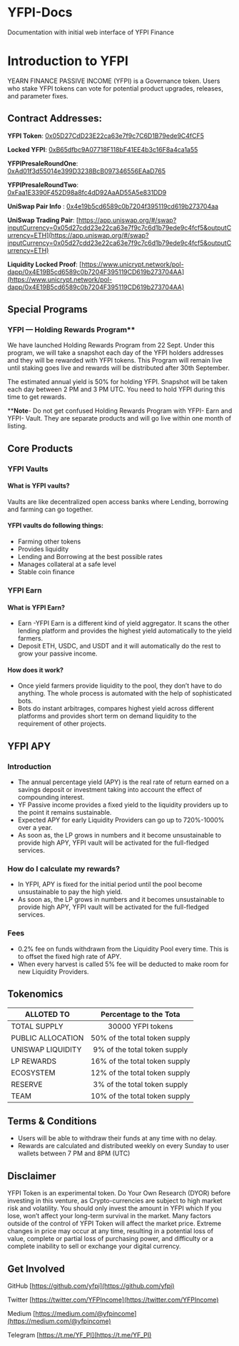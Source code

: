 # YFPI-Docs
 Documentation with initial web interface of YFPI Finance


# Introduction to YFPI
 YEARN FINANCE PASSIVE INCOME (YFPI) is a Governance token. Users who stake YFPI tokens can vote for potential product upgrades, releases, and parameter fixes.

## Contract Addresses:

**YFPI Token**: [0x05D27CdD23E22ca63e7f9c7C6D1B79ede9C4fCF5](https://etherscan.io/token/0x05d27cdd23e22ca63e7f9c7c6d1b79ede9c4fcf5)

**Locked YFPI**: [0xB65dfbc9A07718F118bF41EE4b3c16F8a4ca1a55](https://etherscan.io/address/0xB65dfbc9A07718F118bF41EE4b3c16F8a4ca1a55)

**YFPIPresaleRoundOne**: [0xAd01f3d55014e399D3238BcB097346556EAaD765](https://etherscan.io/address/0xAd01f3d55014e399D3238BcB097346556EAaD765)

**YFPIPresaleRoundTwo**: [0xFaa1E3390F452D98a8fc4dD92AaAD55A5e831DD9](https://etherscan.io/address/0xFaa1E3390F452D98a8fc4dD92AaAD55A5e831DD9)

**UniSwap Pair Info** : [0x4e19b5cd6589c0b7204f395119cd619b273704aa](https://uniswap.info/pair/0x4e19b5cd6589c0b7204f395119cd619b273704aa)

**UniSwap Trading Pair**: [https://app.uniswap.org/#/swap?inputCurrency=0x05d27cdd23e22ca63e7f9c7c6d1b79ede9c4fcf5&outputCurrency=ETH](https://app.uniswap.org/#/swap?inputCurrency=0x05d27cdd23e22ca63e7f9c7c6d1b79ede9c4fcf5&outputCurrency=ETH)

**Liquidity Locked Proof**: [https://www.unicrypt.network/pol-dapp/0x4E19B5cd6589c0b7204F395119CD619b273704AA](https://www.unicrypt.network/pol-dapp/0x4E19B5cd6589c0b7204F395119CD619b273704AA)


## Special Programs

### YFPI — Holding Rewards Program**

We have launched Holding Rewards Program from 22 Sept. Under this program, we will take a snapshot each day of the YFPI holders addresses and they will be rewarded with YFPI tokens. This Program will remain live until staking goes live and rewards will be distributed after 30th September.

The estimated annual yield is 50% for holding YFPI.
Snapshot will be taken each day between 2 PM and 3 PM UTC. You need to hold YFPI during this time to get rewards.

****Note**- Do not get confused Holding Rewards Program with YFPI- Earn and YFPI- Vault. They are separate products and will go live within one month of listing.


## Core Products

### YFPI Vaults

####  What is YFPI vaults?

 Vaults are like decentralized open access banks where Lending, borrowing and farming can go together.

#### YFPI vaults do following things:

- Farming other tokens
- Provides liquidity
- Lending and Borrowing at the best possible rates
- Manages collateral at a safe level
- Stable coin finance
  
### YFPI Earn

#### What is YFPI Earn?

- Earn -YFPI Earn is a different kind of yield aggregator. It scans the other lending platform and provides the highest yield automatically to the yield farmers.
- Deposit ETH, USDC, and USDT and it will automatically do the rest to grow your passive income.

#### How does it work?

- Once yield farmers provide liquidity to the pool, they don’t have to do anything. The whole process is automated with the help of sophisticated bots.
- Bots do instant arbitrages, compares highest yield across different platforms and provides short term on demand liquidity to the requirement of other projects.

## YFPI APY
### Introduction
- The annual percentage yield (APY) is the real rate of return earned on a savings deposit or investment taking into account the effect of compounding interest.
- YF Passive income provides a fixed yield to the liquidity providers up to the point it remains sustainable.
- Expected APY for early Liquidity Providers can go up to 720%-1000% over a year.
- As soon as, the LP grows in numbers and it become unsustainable to provide high APY, YFPI vault will be activated for the full-fledged services.

### How do I calculate my rewards?
- In YFPI, APY is fixed for the initial period until the pool become unsustainable to pay the high yield.
- As soon as, the LP grows in numbers and it becomes unsustainable to provide high APY, YFPI vault will be activated for the full-fledged services.

### Fees
- 0.2% fee on funds withdrawn from the Liquidity Pool every time. This is to offset the fixed high rate of APY.
- When every harvest is called 5% fee will be deducted to make room for new Liquidity Providers.

## Tokenomics

| ALLOTED TO    | Percentage to the Tota |
| ------------- |:-------------:|
|TOTAL SUPPLY   | 30000 YFPI tokens |
|PUBLIC ALLOCATION	|50% of the total token supply|
|UNISWAP LIQUIDITY	|9% of the total token supply|
|LP REWARDS	|16% of the total token supply|
|ECOSYSTEM	|12% of the total token supply|
|RESERVE	|3% of the total token supply|
|TEAM   |10% of the total token supply|

## Terms & Conditions
- Users will be able to withdraw their funds at any time with no delay.
- Rewards are calculated and distributed weekly on every Sunday to user wallets between 7 PM and 8PM (UTC)

## Disclaimer
YFPI Token is an experimental token. Do Your Own Research (DYOR) before investing in this venture, as Crypto-currencies are subject to high market risk and volatility. You should only invest the amount in YFPI which If you lose, won’t affect your long-term survival in the market. Many factors outside of the control of YFPI Token will affect the market price. Extreme changes in price may occur at any time, resulting in a potential loss of value, complete or partial loss of purchasing power, and difficulty or a complete inability to sell or exchange your digital currency.

## Get Involved

GitHub [https://github.com/yfpi](https://github.com/yfpi)

Twitter [https://twitter.com/YFPIncome](https://twitter.com/YFPIncome)

Medium [https://medium.com/@yfpincome](https://medium.com/@yfpincome)

Telegram [https://t.me/YF_PI](https://t.me/YF_PI)
